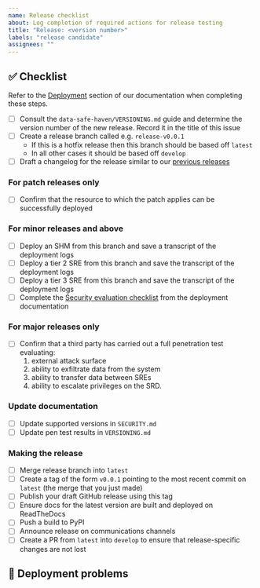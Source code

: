 ```yaml
---
name: Release checklist
about: Log completion of required actions for release testing
title: "Release: <version number>"
labels: "release candidate"
assignees: ""
---
```


## :white_check_mark: Checklist

<!--
Before reporting a problem please check the following. Replace the empty checkboxes [ ] below with checked ones [x] accordingly.
-->

Refer to the [Deployment](https://data-safe-haven.readthedocs.io/en/latest/deployment) section of our documentation when completing these steps.

- [ ] Consult the `data-safe-haven/VERSIONING.md` guide and determine the version number of the new release. Record it in the title of this issue
- [ ] Create a release branch called e.g. `release-v0.0.1`
    - If this is a hotfix release then this branch should be based off `latest`
    - In all other cases it should be based off `develop`
- [ ] Draft a changelog for the release similar to our [previous releases](https://github.com/alan-turing-institute/data-safe-haven/releases)

### For patch releases only

- [ ] Confirm that the resource to which the patch applies can be successfully deployed

### For minor releases and above

- [ ] Deploy an SHM from this branch and save a transcript of the deployment logs
- [ ] Deploy a tier 2 SRE from this branch and save the transcript of the deployment logs
- [ ] Deploy a tier 3 SRE from this branch and save the transcript of the deployment logs
- [ ] Complete the [Security evaluation checklist](https://data-safe-haven.readthedocs.io/en/latest/deployment/security_checklist.html) from the deployment documentation

### For major releases only

- [ ] Confirm that a third party has carried out a full penetration test evaluating:
    1. external attack surface
    1. ability to exfiltrate data from the system
    1. ability to transfer data between SREs
    1. ability to escalate privileges on the SRD.

### Update documentation

- [ ] Update supported versions in `SECURITY.md`
- [ ] Update pen test results in `VERSIONING.md`

### Making the release

- [ ] Merge release branch into `latest`
- [ ] Create a tag of the form `v0.0.1` pointing to the most recent commit on `latest` (the merge that you just made)
- [ ] Publish your draft GitHub release using this tag
- [ ] Ensure docs for the latest version are built and deployed on ReadTheDocs
- [ ] Push a build to PyPI
- [ ] Announce release on communications channels
- [ ] Create a PR from `latest` into `develop` to ensure that release-specific changes are not lost

## :deciduous_tree: Deployment problems

<!--
Keep a record in this issue of problems and fixes implemented during the release process. Be sure to update the changelog if any new commits are added to the release branch.
-->
